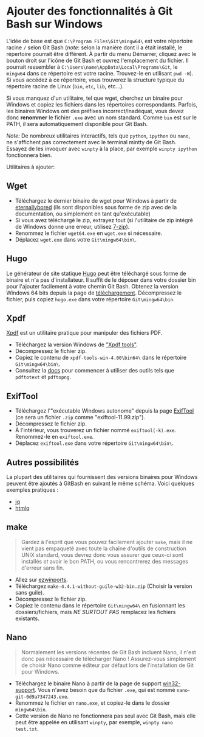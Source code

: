 # Ajouter des fonctionnalités à Git Bash sur Windows

L'idée de base est que `C:\Program Files\Git\mingw64\` est votre répertoire racine `/` selon Git Bash (*note*: selon la manière dont il a était installé, le répertoire pourrait être différent. À partir du menu Démarrer, cliquez avec le bouton droit sur l'icône de Git Bash et ouvrez l'emplacement du fichier. Il pourrait ressembler à `C:\Users\name\AppData\Local\Programs\Git`, le `mingw64` dans ce répertoire est votre racine. Trouvez-le en utilisant `pwd -W`).
Si vous accédez à ce répertoire, vous trouverez la structure typique du répertoire racine de Linux (`bin`, `etc`, `lib`, etc...). 

Si vous manquez d'un utilitaire, tel que wget, cherchez un binaire pour Windows et copiez les fichiers dans les répertoires correspondants.
Parfois, les binaires Windows ont des préfixes incorrect/inadéquat, vous devez donc **renommer** le fichier `.exe` avec un nom standard.
Comme `bin` est sur le PATH, il sera automatiquement disponible pour Git Bash.

*Note:* De nombreux utilitaires interactifs, tels que `python`, `ipython` ou `nano`, ne s'affichent pas correctement avec le terminal mintty de Git Bash.
Essayez de les invoquer avec `winpty` à la place, par exemple `winpty ipython` fonctionnera bien.

Utilitaires à ajouter:

## Wget 

- Téléchargez le dernier binaire de wget pour Windows à partir de [eternallybored](https://eternallybored.org/misc/wget/) (ils sont disponibles sous forme de zip avec de la documentation, ou simplement en tant qu'exécutable)
- Si vous avez téléchargé le zip, extrayez tout (si l'utilitaire de zip intégré de Windows donne une erreur, utilisez [7-zip](http://www.7-zip.org/)).
- Renommez le fichier `wget64.exe` en `wget.exe` si nécessaire.
- Déplacez `wget.exe` dans votre `Git\mingw64\bin\`.

## Hugo 

Le générateur de site statique [Hugo](http://gohugo.io/) peut être téléchargé sous forme de binaire et n'a pas d'installateur. 
Il suffit de le déposer dans votre dossier bin pour l'ajouter facilement à votre chemin Git Bash. 
Obtenez la version Windows 64 bits depuis la page de [téléchargement](https://github.com/gohugoio/hugo/releases). 
Décompressez le fichier, puis copiez `hugo.exe` dans votre répertoire `Git\mingw64\bin`.

## Xpdf

[Xpdf](http://www.xpdfreader.com/index.html) est un utilitaire pratique pour manipuler des fichiers PDF.

- Téléchargez la version Windows de ["Xpdf tools"](http://www.xpdfreader.com/download.html).
- Décompressez le fichier zip.
- Copiez le contenu de `xpdf-tools-win-4.00\bin64\` dans le répertoire `Git\mingw64\bin\`.
- Consultez la [docs](http://www.xpdfreader.com/support.html) pour commencer à utiliser des outils tels que `pdftotext` et `pdftopng`.

## ExifTool

- Téléchargez l'"exécutable Windows autonome" depuis la page [ExifTool](https://exiftool.org/) (ce sera un fichier `.zip` comme "exiftool-11.99.zip").
- Décompressez le fichier zip.
- À l'intérieur, vous trouverez un fichier nommé `exiftool(-k).exe`. Renommez-le en `exiftool.exe`.
- Déplacez `exiftool.exe` dans votre répertoire `Git\mingw64\bin\`.

## Autres possibilités

La plupart des utilitaires qui fournissent des versions binaires pour Windows peuvent être ajoutés à GitBash en suivant le même schéma. 
Voici quelques exemples pratiques :

- [jq](https://github.com/stedolan/jq/releases)
- [htmlq](https://github.com/mgdm/htmlq/releases)

## make

> Gardez à l'esprit que vous pouvez facilement ajouter `make`, mais il ne vient pas empaqueté avec toute la chaîne d'outils de construction UNIX standard, vous devrez donc vous assurer que ceux-ci sont installés *et* avoir le bon PATH, ou vous rencontrerez des messages d'erreur sans fin.

- Allez sur [ezwinports](https://sourceforge.net/projects/ezwinports/files/).
- Téléchargez `make-4.4.1-without-guile-w32-bin.zip` (Choisir la version sans guile).
- Décompressez le fichier zip.
- Copiez le contenu dans le répertoire `Git\mingw64\` en fusionnant les dossiers/fichiers, mais *NE SURTOUT PAS* remplacez les fichiers existants. 

## Nano

> Normalement les versions récentes de Git Bash incluent Nano, il n'est donc pas nécessaire de télécharger Nano ! Assurez-vous simplement de choisir Nano comme éditeur par défaut lors de l'installation de Git pour Windows.

- Téléchargez le binaire Nano à partir de la page de support [win32-support](https://www.nano-editor.org/dist/win32-support/). Vous n'avez besoin que du fichier `.exe`, qui est nommé `nano-git-0d9a7347243.exe`.
- Renommez le fichier en `nano.exe`, et copiez-le dans le dossier `mingw64\bin`.
- Cette version de Nano ne fonctionnera pas seul avec Git Bash, mais elle peut être appelée en utilisant `winpty`, par exemple, `winpty nano test.txt`.

